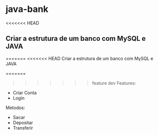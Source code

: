 # java-bank

<<<<<<< HEAD
## Criar a estrutura de um banco com MySQL e JAVA


=======
<<<<<<< HEAD
Criar a estrutura de um banco com MySQL e JAVA

=======
>>>>>>> feature
>>>>>>> dev
Features:
  * Criar Conta
  * Login
 
Metodos:
 * Sacar
 * Depositar
 * Transferir
